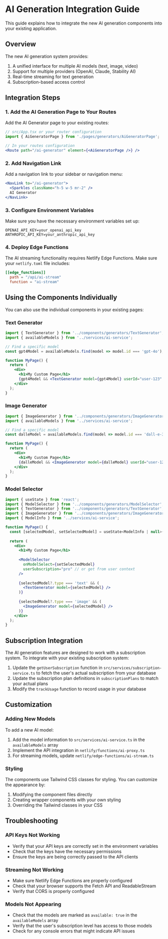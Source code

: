 # AI Generation Integration Guide

This guide explains how to integrate the new AI generation components into your existing application.

## Overview

The new AI generation system provides:

1. A unified interface for multiple AI models (text, image, video)
2. Support for multiple providers (OpenAI, Claude, Stability AI)
3. Real-time streaming for text generation
4. Subscription-based access control

## Integration Steps

### 1. Add the AI Generation Page to Your Routes

Add the AI Generator page to your existing routes:

```jsx
// src/App.tsx or your router configuration
import { AiGeneratorPage } from './pages/generators/AiGeneratorPage';

// In your routes configuration
<Route path="/ai-generator" element={<AiGeneratorPage />} />
```

### 2. Add Navigation Link

Add a navigation link to your sidebar or navigation menu:

```jsx
<NavLink to="/ai-generator">
  <Sparkles className="h-5 w-5 mr-2" />
  AI Generator
</NavLink>
```

### 3. Configure Environment Variables

Make sure you have the necessary environment variables set up:

```
OPENAI_API_KEY=your_openai_api_key
ANTHROPIC_API_KEY=your_anthropic_api_key
```

### 4. Deploy Edge Functions

The AI streaming functionality requires Netlify Edge Functions. Make sure your `netlify.toml` file includes:

```toml
[[edge_functions]]
  path = "/api/ai-stream"
  function = "ai-stream"
```

## Using the Components Individually

You can also use the individual components in your existing pages:

### Text Generator

```jsx
import { TextGenerator } from '../components/generators/TextGenerator';
import { availableModels } from '../services/ai-service';

// Find a specific model
const gpt4Model = availableModels.find(model => model.id === 'gpt-4o');

function MyPage() {
  return (
    <div>
      <h1>My Custom Page</h1>
      {gpt4Model && <TextGenerator model={gpt4Model} userId="user-123" />}
    </div>
  );
}
```

### Image Generator

```jsx
import { ImageGenerator } from '../components/generators/ImageGenerator';
import { availableModels } from '../services/ai-service';

// Find a specific model
const dalleModel = availableModels.find(model => model.id === 'dall-e-3');

function MyPage() {
  return (
    <div>
      <h1>My Custom Page</h1>
      {dalleModel && <ImageGenerator model={dalleModel} userId="user-123" />}
    </div>
  );
}
```

### Model Selector

```jsx
import { useState } from 'react';
import { ModelSelector } from '../components/generators/ModelSelector';
import { TextGenerator } from '../components/generators/TextGenerator';
import { ImageGenerator } from '../components/generators/ImageGenerator';
import { ModelInfo } from '../services/ai-service';

function MyPage() {
  const [selectedModel, setSelectedModel] = useState<ModelInfo | null>(null);
  
  return (
    <div>
      <h1>My Custom Page</h1>
      
      <ModelSelector 
        onModelSelect={setSelectedModel}
        userSubscription="pro" // or get from user context
      />
      
      {selectedModel?.type === 'text' && (
        <TextGenerator model={selectedModel} />
      )}
      
      {selectedModel?.type === 'image' && (
        <ImageGenerator model={selectedModel} />
      )}
    </div>
  );
}
```

## Subscription Integration

The AI generation features are designed to work with a subscription system. To integrate with your existing subscription system:

1. Update the `getUserSubscription` function in `src/services/subscription-service.ts` to fetch the user's actual subscription from your database
2. Update the subscription plan definitions in `subscriptionPlans` to match your actual plans
3. Modify the `trackUsage` function to record usage in your database

## Customization

### Adding New Models

To add a new AI model:

1. Add the model information to `src/services/ai-service.ts` in the `availableModels` array
2. Implement the API integration in `netlify/functions/ai-proxy.ts`
3. For streaming models, update `netlify/edge-functions/ai-stream.ts`

### Styling

The components use Tailwind CSS classes for styling. You can customize the appearance by:

1. Modifying the component files directly
2. Creating wrapper components with your own styling
3. Overriding the Tailwind classes in your CSS

## Troubleshooting

### API Keys Not Working

- Verify that your API keys are correctly set in the environment variables
- Check that the keys have the necessary permissions
- Ensure the keys are being correctly passed to the API clients

### Streaming Not Working

- Make sure Netlify Edge Functions are properly configured
- Check that your browser supports the Fetch API and ReadableStream
- Verify that CORS is properly configured

### Models Not Appearing

- Check that the models are marked as `available: true` in the `availableModels` array
- Verify that the user's subscription level has access to those models
- Check for any console errors that might indicate API issues